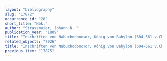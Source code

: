 ```yaml
---
layout: "bibliography"
slug: "17872"
occurrence_id: "28"
short_title: "Nbk."
author: "Strassmaier, Johann N. "
publication_year: "1889"
title: "Inschriften von Nabuchodonosor, König von Babylon (604-561 v.Chr.), Babylonische Texte V-VI (Leipzig)"
related_objects: "7026"
title: "Inschriften von Nabuchodonosor, König von Babylon (604-561 v.Chr.), Babylonische Texte V-VI (Leipzig)"
previous_item: "17875"
---
```

